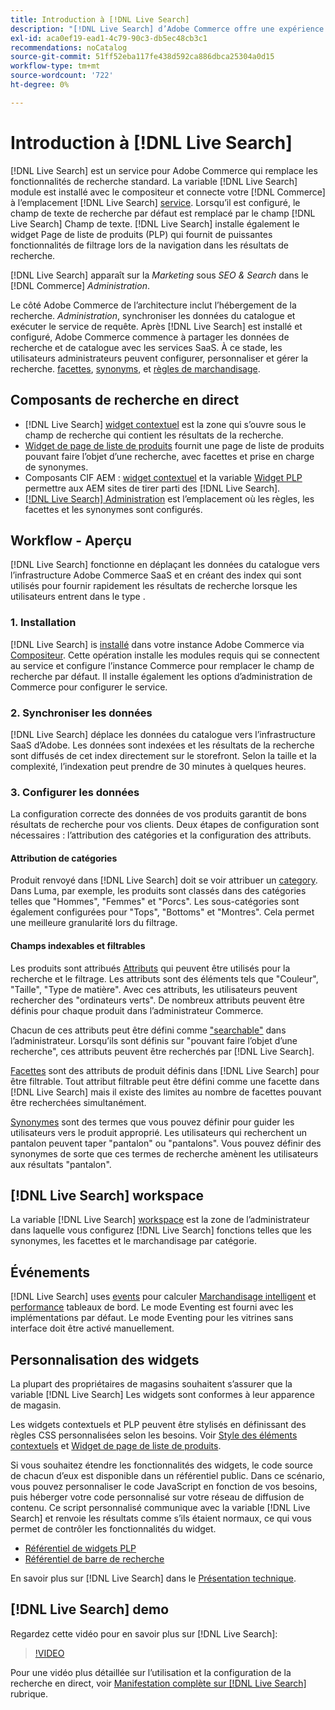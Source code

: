 ```yaml
---
title: Introduction à [!DNL Live Search]
description: "[!DNL Live Search] d’Adobe Commerce offre une expérience de recherche rapide, pertinente et intuitive."
exl-id: aca0ef19-ead1-4c79-90c3-db5ec48cb3c1
recommendations: noCatalog
source-git-commit: 51ff52eba117fe438d592ca886dbca25304a0d15
workflow-type: tm+mt
source-wordcount: '722'
ht-degree: 0%

---
```


# Introduction à [!DNL Live Search]

[!DNL Live Search] est un service pour Adobe Commerce qui remplace les fonctionnalités de recherche standard. La variable [!DNL Live Search] module est installé avec le compositeur et connecte votre [!DNL Commerce] à l’emplacement [!DNL Live Search] [service](../landing/saas.md). Lorsqu’il est configuré, le champ de texte de recherche par défaut est remplacé par le champ [!DNL Live Search] Champ de texte. [!DNL Live Search] installe également le widget Page de liste de produits (PLP) qui fournit de puissantes fonctionnalités de filtrage lors de la navigation dans les résultats de recherche.

[!DNL Live Search] apparaît sur la *Marketing* sous *SEO &amp; Search* dans le [!DNL Commerce] *Administration*.

Le côté Adobe Commerce de l’architecture inclut l’hébergement de la recherche. *Administration*, synchroniser les données du catalogue et exécuter le service de requête. Après [!DNL Live Search] est installé et configuré, Adobe Commerce commence à partager les données de recherche et de catalogue avec les services SaaS. À ce stade, les utilisateurs administrateurs peuvent configurer, personnaliser et gérer la recherche. [facettes](facets.md), [synonyms](synonyms.md), et [règles de marchandisage](category-merch.md).

## Composants de recherche en direct

* [!DNL Live Search] [widget contextuel](storefront-popover.md) est la zone qui s’ouvre sous le champ de recherche qui contient les résultats de la recherche.
* [Widget de page de liste de produits](plp-styling.md) fournit une page de liste de produits pouvant faire l’objet d’une recherche, avec facettes et prise en charge de synonymes.
* Composants CIF AEM : [widget contextuel](https://experienceleague.adobe.com/docs/experience-manager-cloud-service/content/content-and-commerce/integrations/live-search-popover.html?lang=en) et la variable [Widget PLP](https://experienceleague.adobe.com/docs/experience-manager-cloud-service/content/content-and-commerce/integrations/live-search-plp.html) permettre aux AEM sites de tirer parti des [!DNL Live Search].
* [[!DNL Live Search] Administration](workspace.md) est l’emplacement où les règles, les facettes et les synonymes sont configurés.

## Workflow - Aperçu

[!DNL Live Search] fonctionne en déplaçant les données du catalogue vers l’infrastructure Adobe Commerce SaaS et en créant des index qui sont utilisés pour fournir rapidement les résultats de recherche lorsque les utilisateurs entrent dans le type .

### 1. Installation

[!DNL Live Search] is [installé](install.md) dans votre instance Adobe Commerce via [Compositeur](https://getcomposer.org/). Cette opération installe les modules requis qui se connectent au service et configure l’instance Commerce pour remplacer le champ de recherche par défaut. Il installe également les options d’administration de Commerce pour configurer le service.

### 2. Synchroniser les données

[!DNL Live Search] déplace les données du catalogue vers l’infrastructure SaaS d’Adobe. Les données sont indexées et les résultats de la recherche sont diffusés de cet index directement sur le storefront. Selon la taille et la complexité, l’indexation peut prendre de 30 minutes à quelques heures.

### 3. Configurer les données

La configuration correcte des données de vos produits garantit de bons résultats de recherche pour vos clients. Deux étapes de configuration sont nécessaires : l’attribution des catégories et la configuration des attributs.

#### Attribution de catégories

Produit renvoyé dans [!DNL Live Search] doit se voir attribuer un [category](https://experienceleague.adobe.com/docs/commerce-admin/catalog/categories/categories.html). Dans Luma, par exemple, les produits sont classés dans des catégories telles que &quot;Hommes&quot;, &quot;Femmes&quot; et &quot;Porcs&quot;. Les sous-catégories sont également configurées pour &quot;Tops&quot;, &quot;Bottoms&quot; et &quot;Montres&quot;. Cela permet une meilleure granularité lors du filtrage.

#### Champs indexables et filtrables

Les produits sont attribués [Attributs](https://experienceleague.adobe.com/docs/commerce-admin/catalog/product-attributes/product-attributes.html) qui peuvent être utilisés pour la recherche et le filtrage. Les attributs sont des éléments tels que &quot;Couleur&quot;, &quot;Taille&quot;, &quot;Type de matière&quot;. Avec ces attributs, les utilisateurs peuvent rechercher des &quot;ordinateurs verts&quot;. De nombreux attributs peuvent être définis pour chaque produit dans l’administrateur Commerce.

Chacun de ces attributs peut être défini comme [&quot;searchable&quot;](https://experienceleague.adobe.com/docs/commerce-admin/catalog/catalog/search/search.html) dans l’administrateur. Lorsqu’ils sont définis sur &quot;pouvant faire l’objet d’une recherche&quot;, ces attributs peuvent être recherchés par [!DNL Live Search].

[Facettes](facets.md) sont des attributs de produit définis dans [!DNL Live Search] pour être filtrable. Tout attribut filtrable peut être défini comme une facette dans [!DNL Live Search] mais il existe des limites au nombre de facettes pouvant être recherchées simultanément.

[Synonymes](synonyms.md) sont des termes que vous pouvez définir pour guider les utilisateurs vers le produit approprié. Les utilisateurs qui recherchent un pantalon peuvent taper &quot;pantalon&quot; ou &quot;pantalons&quot;. Vous pouvez définir des synonymes de sorte que ces termes de recherche amènent les utilisateurs aux résultats &quot;pantalon&quot;.

## [!DNL Live Search] workspace

La variable [!DNL Live Search] [workspace](workspace.md) est la zone de l’administrateur dans laquelle vous configurez [!DNL Live Search] fonctions telles que les synonymes, les facettes et le marchandisage par catégorie.

## Événements

[!DNL Live Search] uses [events](events.md) pour calculer [Marchandisage intelligent](category-merch.md) et [performance](performance.md) tableaux de bord. Le mode Eventing est fourni avec les implémentations par défaut. Le mode Eventing pour les vitrines sans interface doit être activé manuellement.

## Personnalisation des widgets

La plupart des propriétaires de magasins souhaitent s’assurer que la variable [!DNL Live Search] Les widgets sont conformes à leur apparence de magasin.

Les widgets contextuels et PLP peuvent être stylisés en définissant des règles CSS personnalisées selon les besoins. Voir [Style des éléments contextuels](storefront-popover-styling.md) et [Widget de page de liste de produits](plp-styling.md).

Si vous souhaitez étendre les fonctionnalités des widgets, le code source de chacun d’eux est disponible dans un référentiel public.
Dans ce scénario, vous pouvez personnaliser le code JavaScript en fonction de vos besoins, puis héberger votre code personnalisé sur votre réseau de diffusion de contenu. Ce script personnalisé communique avec la variable [!DNL Live Search] et renvoie les résultats comme s’ils étaient normaux, ce qui vous permet de contrôler les fonctionnalités du widget.

* [Référentiel de widgets PLP](https://github.com/adobe/storefront-product-listing-page)
* [Référentiel de barre de recherche](https://github.com/adobe/storefront-search-as-you-type)

En savoir plus sur [!DNL Live Search] dans le [Présentation technique](technical-overview.md).

## [!DNL Live Search] demo

Regardez cette vidéo pour en savoir plus sur [!DNL Live Search]:

>[!VIDEO](https://video.tv.adobe.com/v/3418679?quality=12&learn=on)

Pour une vidéo plus détaillée sur l’utilisation et la configuration de la recherche en direct, voir [Manifestation complète sur [!DNL Live Search]](https://experienceleague.adobe.com/docs/commerce-learn/tutorials/getting-started/capabilities/live-search-full-demonstration.html) rubrique.
